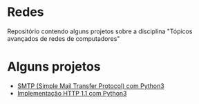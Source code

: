 # Redes
Repositório contendo alguns projetos sobre a disciplina "Tópicos avançados de redes de computadores"

# Alguns projetos
+ [SMTP (Simple Mail Transfer Protocol) com Python3](https://github.com/Clube-do-Enrolado/Redes/tree/main/SMTP)
+ [Implementação HTTP 1.1 com Python3](https://github.com/Clube-do-Enrolado/Redes/tree/main/HTTP)
